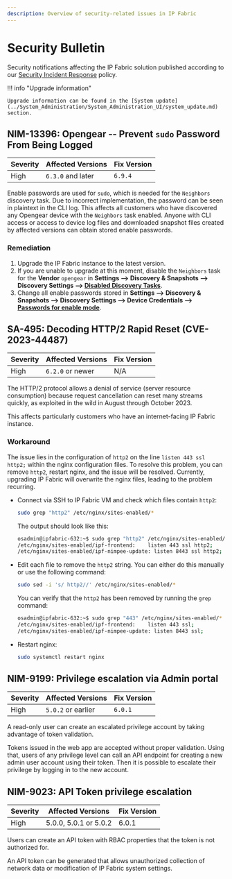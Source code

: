 ```yaml
---
description: Overview of security-related issues in IP Fabric
---
```


# Security Bulletin

Security notifications affecting the IP Fabric solution published according to our [Security Incident Response](security_incidents.md) policy.

!!! info "Upgrade information"

    Upgrade information can be found in the [System update](../System_Administration/System_Administration_UI/system_update.md) section.

## NIM-13396: Opengear -- Prevent `sudo` Password From Being Logged

| Severity | Affected Versions | Fix Version |
| -------- | ----------------- | ----------- |
| High     | `6.3.0` and later | `6.9.4`     |

Enable passwords are used for `sudo`, which is needed for the `Neighbors`
discovery task. Due to incorrect implementation, the password can be seen in
plaintext in the CLI log. This affects all customers who have discovered any
Opengear device with the `Neighbors` task enabled. Anyone with CLI access or
access to device log files and downloaded snapshot files created by affected
versions can obtain stored enable passwords.

### Remediation

1. Upgrade the IP Fabric instance to the latest version.
2. If you are unable to upgrade at this moment, disable the `Neighbors` task for
   the **Vendor** `opengear` in **Settings --> Discovery & Snapshots -->
   Discovery Settings -->
   [Disabled Discovery Tasks](../IP_Fabric_Settings/Discovery_and_Snapshots/Discovery_Settings/disabled_discovery_tasks.md)**.
3. Change all enable passwords stored in **Settings --> Discovery & Snapshots
   --> Discovery Settings --> Device Credentials -->
   [Passwords for enable mode](../IP_Fabric_Settings/Discovery_and_Snapshots/Discovery_Settings/device_credentials.md#optional-passwords-for-enable-mode)**.

## SA-495: Decoding HTTP/2 Rapid Reset (CVE-2023-44487)

| Severity | Affected Versions | Fix Version |
| -------- | ----------------- | ----------- |
| High     | `6.2.0` or newer  | N/A         |

The HTTP/2 protocol allows a denial of service (server resource consumption) because request cancellation can reset many streams quickly, as exploited in the wild in August through October 2023.

This affects particularly customers who have an internet-facing IP Fabric instance.

### Workaround

The issue lies in the configuration of `http2` on the line `listen 443 ssl http2;` within the nginx configuration files. To resolve this problem, you can remove `http2`, restart nginx, and the issue will be resolved.
Currently, upgrading IP Fabric will overwrite the nginx files, leading to the problem recurring.

- Connect via SSH to IP Fabric VM and check which files contain `http2`:

    ```bash
    sudo grep "http2" /etc/nginx/sites-enabled/*
    ```

    The output should look like this:

    ```bash
    osadmin@ipfabric-632:~$ sudo grep "http2" /etc/nginx/sites-enabled/*
    /etc/nginx/sites-enabled/ipf-frontend:    listen 443 ssl http2;
    /etc/nginx/sites-enabled/ipf-nimpee-update: listen 8443 ssl http2;
    ```

- Edit each file to remove the `http2` string. You can either do this manually or use the following command:

    ```bash
    sudo sed -i 's/ http2//' /etc/nginx/sites-enabled/*
    ```

    You can verify that the `http2` has been removed by running the `grep` command:

    ```bash
    osadmin@ipfabric-632:~$ sudo grep "443" /etc/nginx/sites-enabled/*
    /etc/nginx/sites-enabled/ipf-frontend:    listen 443 ssl;
    /etc/nginx/sites-enabled/ipf-nimpee-update: listen 8443 ssl;
    ```

- Restart nginx:

    ```bash
    sudo systemctl restart nginx
    ```

## NIM-9199: Privilege escalation via Admin portal

| Severity | Affected Versions  | Fix Version |
| -------- | ------------------ | ----------- |
| High     | `5.0.2` or earlier | `6.0.1`     |

A read-only user can create an escalated privilege account by taking advantage of token validation.

Tokens issued in the web app are accepted without proper validation. Using that, users of any privilege level can call an API endpoint for creating a new admin user account using their token. Then it is possible to escalate their privilege by logging in to the new account.

## NIM-9023: API Token privilege escalation

| Severity | Affected Versions     | Fix Version |
| -------- | --------------------- | ----------- |
| High     | 5.0.0, 5.0.1 or 5.0.2 | 6.0.1       |

Users can create an API token with RBAC properties that the token is not authorized for.

An API token can be generated that allows unauthorized collection of network data or modification of IP Fabric system settings.
